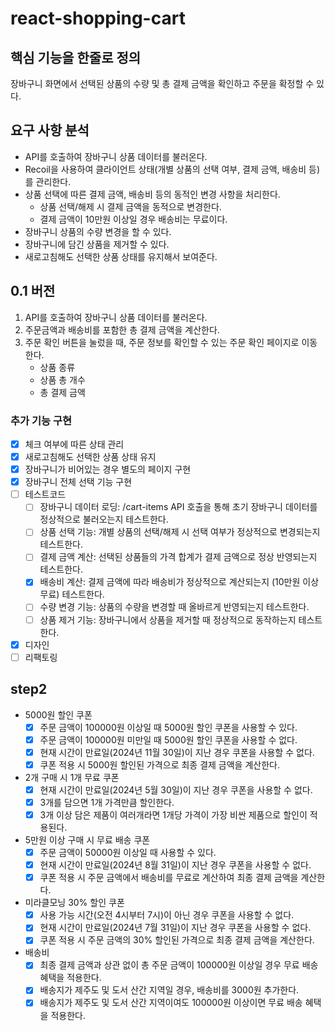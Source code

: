 # react-shopping-cart

## 핵심 기능을 한줄로 정의

장바구니 화면에서 선택된 상품의 수량 및 총 결제 금액을 확인하고 주문을 확정할 수 있다.

## 요구 사항 분석

- API를 호출하여 장바구니 상품 데이터를 불러온다.
- Recoil을 사용하여 클라이언트 상태(개별 상품의 선택 여부, 결제 금액, 배송비 등)를 관리한다.
- 상품 선택에 따른 결제 금액, 배송비 등의 동적인 변경 사항을 처리한다.
    - 상품 선택/해제 시 결제 금액을 동적으로 변경한다.
    - 결제 금액이 10만원 이상일 경우 배송비는 무료이다.
- 장바구니 상품의 수량 변경을 할 수 있다.
- 장바구니에 담긴 상품을 제거할 수 있다.
- 새로고침해도 선택한 상품 상태를 유지해서 보여준다.

## 0.1 버전

1. API를 호출하여 장바구니 상품 데이터를 불러온다.
2. 주문금액과 배송비를 포함한 총 결제 금액을 계산한다.
3. 주문 확인 버튼을 눌렀을 때, 주문 정보를 확인할 수 있는 주문 확인 페이지로 이동한다.
    - 상품 종류
    - 상품 총 개수
    - 총 결제 금액

### 추가 기능 구현

- [x] 체크 여부에 따른 상태 관리
- [x] 새로고침해도 선택한 상품 상태 유지
- [x] 장바구니가 비어있는 경우 별도의 페이지 구현
- [x] 장바구니 전체 선택 기능 구현
- [ ] 테스트코드
  - [ ] 장바구니 데이터 로딩: /cart-items API 호출을 통해 초기 장바구니 데이터를 정상적으로 불러오는지 테스트한다.
  - [ ] 상품 선택 기능: 개별 상품의 선택/해제 시 선택 여부가 정상적으로 변경되는지 테스트한다.
  - [ ] 결제 금액 계산: 선택된 상품들의 가격 합계가 결제 금액으로 정상 반영되는지 테스트한다.
  - [x] 배송비 계산: 결제 금액에 따라 배송비가 정상적으로 계산되는지 (10만원 이상 무료) 테스트한다.
  - [ ] 수량 변경 기능: 상품의 수량을 변경할 때 올바르게 반영되는지 테스트한다.
  - [ ] 상품 제거 기능: 장바구니에서 상품을 제거할 때 정상적으로 동작하는지 테스트한다.
- [x] 디자인
- [ ] 리팩토링

## step2

- 5000원 할인 쿠폰
  - [x] 주문 금액이 100000원 이상일 때 5000원 할인 쿠폰을 사용할 수 있다.
  - [x] 주문 금액이 100000원 미만일 때 5000원 할인 쿠폰을 사용할 수 없다.
  - [x] 현재 시간이 만료일(2024년 11월 30일)이 지난 경우 쿠폰을 사용할 수 없다.
  - [x] 쿠폰 적용 시 5000원 할인된 가격으로 최종 결제 금액을 계산한다.

- 2개 구매 시 1개 무료 쿠폰
  - [x] 현재 시간이 만료일(2024년 5월 30일)이 지난 경우 쿠폰을 사용할 수 없다.
  - [x] 3개를 담으면 1개 가격만큼 할인한다.
  - [x] 3개 이상 담은 제품이 여러개라면 1개당 가격이 가장 비싼 제품으로 할인이 적용된다.

- 5만원 이상 구매 시 무료 배송 쿠폰
  - [x] 주문 금액이 50000원 이상일 때 사용할 수 있다.
  - [x] 현재 시간이 만료일(2024년 8월 31일)이 지난 경우 쿠폰을 사용할 수 없다.
  - [x] 쿠폰 적용 시 주문 금액에서 배송비를 무료로 계산하여 최종 결제 금액을 계산한다.

- 미라클모닝 30% 할인 쿠폰
  - [x] 사용 가능 시간(오전 4시부터 7시)이 아닌 경우 쿠폰을 사용할 수 없다.
  - [x] 현재 시간이 만료일(2024년 7월 31일)이 지난 경우 쿠폰을 사용할 수 없다.
  - [x] 쿠폰 적용 시 주문 금액의 30% 할인된 가격으로 최종 결제 금액을 계산한다.

- 배송비
  - [x] 최종 결제 금액과 상관 없이 총 주문 금액이 100000원 이상일 경우 무료 배송 혜택을 적용한다.
  - [x] 배송지가 제주도 및 도서 산간 지역일 경우, 배송비를 3000원 추가한다.
  - [x] 배송지가 제주도 및 도서 산간 지역이여도 100000원 이상이면 무료 배송 혜택을 적용한다.
